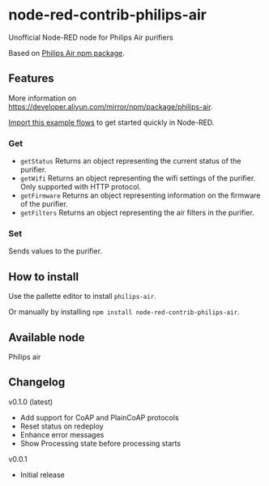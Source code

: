 # node-red-contrib-philips-air
Unofficial Node-RED node for Philips Air purifiers

Based on [Philips Air npm package](https://github.com/Sunoo/philips-air#readme).


## Features
More information on https://developer.aliyun.com/mirror/npm/package/philips-air.

[Import this example flows](https://raw.githubusercontent.com/bvmensvoort/node-red-contrib-philips-air/master/examples/philips-air%20functionalities.json) to get started quickly in Node-RED.

### Get 
* ```getStatus``` Returns an object representing the current status of the purifier.
* ```getWifi``` Returns an object representing the wifi settings of the purifier. Only supported with HTTP protocol.
* ```getFirmware``` Returns an object representing information on the firmware of the purifier.
* ```getFilters``` Returns an object representing the air filters in the purifier.

### Set
Sends values to the purifier.


## How to install
Use the pallette editor to install ```philips-air```.

Or manually by installing ```npm install node-red-contrib-philips-air```.


## Available node
Philips air


## Changelog
v0.1.0 (latest)
* Add support for CoAP and PlainCoAP protocols
* Reset status on redeploy
* Enhance error messages
* Show Processing state before processing starts

v0.0.1
* Initial release